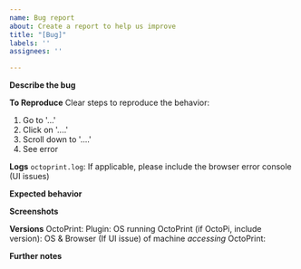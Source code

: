 ```yaml
---
name: Bug report
about: Create a report to help us improve
title: "[Bug]"
labels: ''
assignees: ''

---
```


**Describe the bug**
<!-- A clear and concise description of what the bug is. -->

**To Reproduce**
Clear steps to reproduce the behavior:
1. Go to '...'
2. Click on '....'
3. Scroll down to '....'
4. See error

**Logs**
`octoprint.log`:
If applicable, please include the browser error console (UI issues)

**Expected behavior**
<!-- A clear and concise description of what you expected to happen. -->

**Screenshots**
<!-- If applicable, add screenshots to help explain your problem. -->

**Versions**
OctoPrint:
Plugin:
OS running OctoPrint (if OctoPi, include version):
OS & Browser (If UI issue) of machine *accessing* OctoPrint:

**Further notes**
